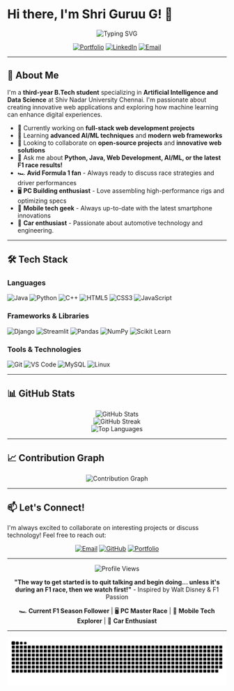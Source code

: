 # Hi there, I'm Shri Guruu G! 👋

<div align="center">
  <img src="https://readme-typing-svg.herokuapp.com?font=Space+Grotesk&weight=600&size=28&duration=3000&pause=1000&color=64FFDA&center=true&vCenter=true&width=600&lines=Full+Stack+Developer;AI+%26+Data+Science+Enthusiast;Problem+Solver;Lifelong+Learner" alt="Typing SVG" />
</div>

<div align="center">
  
[![Portfolio](https://img.shields.io/badge/Portfolio-64FFDA?style=for-the-badge&logo=safari&logoColor=black)](https://your-portfolio-link.com)
[![LinkedIn](https://img.shields.io/badge/LinkedIn-0077B5?style=for-the-badge&logo=linkedin&logoColor=white)](https://linkedin.com/in/your-profile)
[![Email](https://img.shields.io/badge/Email-D14836?style=for-the-badge&logo=gmail&logoColor=white)](mailto:gshriguruu@gmail.com)

</div>

---

## 🚀 About Me

I'm a **third-year B.Tech student** specializing in **Artificial Intelligence and Data Science** at Shiv Nadar University Chennai. I'm passionate about creating innovative web applications and exploring how machine learning can enhance digital experiences.

- 🔭 Currently working on **full-stack web development projects**
- 🌱 Learning **advanced AI/ML techniques** and **modern web frameworks**
- 👯 Looking to collaborate on **open-source projects** and **innovative web solutions**
- 💬 Ask me about **Python, Java, Web Development, AI/ML, or the latest F1 race results!**
- 🏎️ **Avid Formula 1 fan** - Always ready to discuss race strategies and driver performances
- 🖥️ **PC Building enthusiast** - Love assembling high-performance rigs and optimizing specs
- 📱 **Mobile tech geek** - Always up-to-date with the latest smartphone innovations
- 🚗 **Car enthusiast** - Passionate about automotive technology and engineering.

---

## 🛠️ Tech Stack

### Languages
![Java](https://img.shields.io/badge/Java-ED8B00?style=for-the-badge&logo=openjdk&logoColor=white)
![Python](https://img.shields.io/badge/Python-3776AB?style=for-the-badge&logo=python&logoColor=white)
![C++](https://img.shields.io/badge/C++-00599C?style=for-the-badge&logo=cplusplus&logoColor=white)
![HTML5](https://img.shields.io/badge/HTML5-E34F26?style=for-the-badge&logo=html5&logoColor=white)
![CSS3](https://img.shields.io/badge/CSS3-1572B6?style=for-the-badge&logo=css3&logoColor=white)
![JavaScript](https://img.shields.io/badge/JavaScript-323330?style=for-the-badge&logo=javascript&logoColor=F7DF1E)

### Frameworks & Libraries
![Django](https://img.shields.io/badge/Django-092E20?style=for-the-badge&logo=django&logoColor=green)
![Streamlit](https://img.shields.io/badge/Streamlit-FF4B4B?style=for-the-badge&logo=streamlit&logoColor=white)
![Pandas](https://img.shields.io/badge/Pandas-150458?style=for-the-badge&logo=pandas&logoColor=white)
![NumPy](https://img.shields.io/badge/NumPy-013243?style=for-the-badge&logo=numpy&logoColor=white)
![Scikit Learn](https://img.shields.io/badge/Scikit_Learn-F7931E?style=for-the-badge&logo=scikit-learn&logoColor=white)

### Tools & Technologies
![Git](https://img.shields.io/badge/Git-F05032?style=for-the-badge&logo=git&logoColor=white)
![VS Code](https://img.shields.io/badge/VS_Code-007ACC?style=for-the-badge&logo=visual-studio-code&logoColor=white)
![MySQL](https://img.shields.io/badge/MySQL-4479A1?style=for-the-badge&logo=mysql&logoColor=white)
![Linux](https://img.shields.io/badge/Linux-FCC624?style=for-the-badge&logo=linux&logoColor=black)

---

## 📊 GitHub Stats

<div align="center">
  <img src="https://github-readme-stats.vercel.app/api?username=shriguruu&show_icons=true&theme=tokyonight&hide_border=true&bg_color=0D1117&title_color=64FFDA&text_color=FFFFFF&icon_color=64FFDA" alt="GitHub Stats" />
</div>

<div align="center">
  <img src="https://github-readme-streak-stats.herokuapp.com/?user=shriguruu&theme=tokyonight&hide_border=true&background=0D1117&stroke=64FFDA&ring=64FFDA&fire=64FFDA&currStreakLabel=FFFFFF" alt="GitHub Streak" />
</div>

<div align="center">
  <img src="https://github-readme-stats.vercel.app/api/top-langs/?username=shriguruu&layout=compact&theme=tokyonight&hide_border=true&bg_color=0D1117&title_color=64FFDA&text_color=FFFFFF" alt="Top Languages" />
</div>


---


## 📈 Contribution Graph

<div align="center">
  <img src="https://github-readme-activity-graph.vercel.app/graph?username=shriguruu&theme=tokyo-night&hide_border=true&bg_color=0D1117&color=64FFDA&line=64FFDA&point=FFFFFF" alt="Contribution Graph" />
</div>

---


## 📫 Let's Connect!

I'm always excited to collaborate on interesting projects or discuss technology! Feel free to reach out:

<div align="center">

[![Email](https://img.shields.io/badge/📧_Email-gshriguruu@gmail.com-64FFDA?style=for-the-badge)](mailto:gshriguruu@gmail.com)
[![GitHub](https://img.shields.io/badge/🐱_GitHub-shriguruu-64FFDA?style=for-the-badge)](https://github.com/shriguruu)
[![Portfolio](https://img.shields.io/badge/🌐_Portfolio-View_Live-64FFDA?style=for-the-badge)](https://gshriguruu.netlify.app)

</div>

---

<div align="center">
  <img src="https://komarev.com/ghpvc/?username=shriguruu&color=64ffda&style=for-the-badge&label=Profile+Views" alt="Profile Views" />
</div>

<div align="center">
  
  **"The way to get started is to quit talking and begin doing... unless it's during an F1 race, then we watch first!"** - Inspired by Walt Disney & F1 Passion
  
  🏎️ **Current F1 Season Follower** | 🖥️ **PC Master Race** | 📱 **Mobile Tech Explorer** | 🚗 **Car Enthusiast** 

  
</div>

---

<div align="center">
  <img src="https://raw.githubusercontent.com/platane/snk/output/github-contribution-grid-snake-dark.svg" alt="Snake Animation" />
</div>
